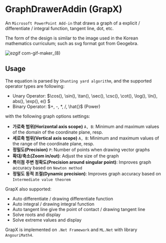 # GraphDrawerAddin (GrapX)

An `Microsoft PowerPoint Add-in` that draws a graph of a explicit / differentiate / integral function, tangent line, dot, etc.

The form of the design is similar to the image used in the Korean mathematics curriculum; such as svg format got from Geogebra.

![ezgif com-gif-maker_(8)](https://github.com/circleAhn/GraphDrawerAddin/assets/57866999/10b565e7-e7e2-45af-9162-e285a0934154)


## Usage

The equation is parsed by `Shunting yard algorithm`, and the supported operator types are following:
* Unary Operator: $\cos(), \sin(), \tan(), \sec(), \csc(), \cot(), \log(), \ln(), abs(), \exp(), e() $
* Binary Operator: $+, -, *, /, \hat{}$  (Power)

with the following graph options settings:
* **가로축 범위(Horizontal axis scope)** `A, B`: Minimum and maximum values of the domain of the coordinate plane, resp.
* **세로축 범위(Vertical axis scope)** `A, B`: Minimum and maximum values of the range of the coordinate plane, resp.
* **정밀도(Precision)** `P`: Number of points when drawing vector graphs
* **확대/축소(Zoom in/out)**: Adjust the size of the graph
* **특이점 주변 정확도(Precision around singular point)**: Improves graph accuracy based on `Newton method`
* **정밀도 동적 조절(Dynamic precision)**: Improves graph accuracy based on `Intermediate value theorem`

GrapX also supported:
* Auto differentiate / drawing differentiate function
* Auto integral / drawing integral function
* Auto tangent line give the point of contact / drawing tangent line
* Solve roots and display
* Solve extreme values and display

GrapX is implemented on `.Net Framework` and `ML.Net` with library `AngouriMath4`.
